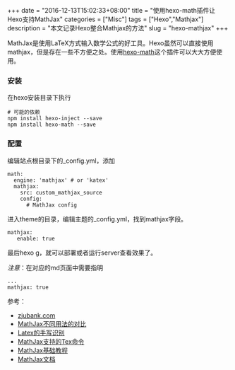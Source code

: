 +++
date = "2016-12-13T15:02:33+08:00"
title = "使用hexo-math插件让Hexo支持MathJax"
categories = ["Misc"]
tags = ["Hexo","Mathjax"]
description = "本文记录Hexo整合Mathjax的方法"
slug = "hexo-mathjax"
+++

MathJax是使用LaTeX方式输入数学公式的好工具。Hexo虽然可以直接使用mathjax，但是存在一些不方便之处。使用[hexo-math](https://github.com/akfish/hexo-math)这个插件可以大大方便使用。

### 安装

在hexo安装目录下执行

```console
# 可能的依赖
npm install hexo-inject --save
npm install hexo-math --save
```

### 配置

编辑站点根目录下的_config.yml，添加

```console
math:
  engine: 'mathjax' # or 'katex'
  mathjax:
    src: custom_mathjax_source
    config:
      # MathJax config
```

进入theme的目录，编辑主题的_config.yml，找到mathjax字段。

```console
mathjax:
   enable: true
```

最后hexo g，就可以部署或者运行server查看效果了。

_注意_：在对应的md页面中需要指明

```console
...
mathjax: true
```

参考：

* [zjubank.com](http://zjubank.com/2016/08/16/hexo-use-mathjax/)
* [MathJax不同用法的对比](http://lukang.me/2014/mathjax-for-hexo.html)
* [Latex的手写识别](http://detexify.kirelabs.org/classify.html)
* [MathJax支持的Tex命令](http://www.onemathematicalcat.org/MathJaxDocumentation/TeXSyntax.htm)
* [MathJax基础教程](http://meta.math.stackexchange.com/questions/5020/mathjax-basic-tutorial-and-quick-reference)
* [MathJax文档](http://docs.mathjax.org/en/latest/index.html)
